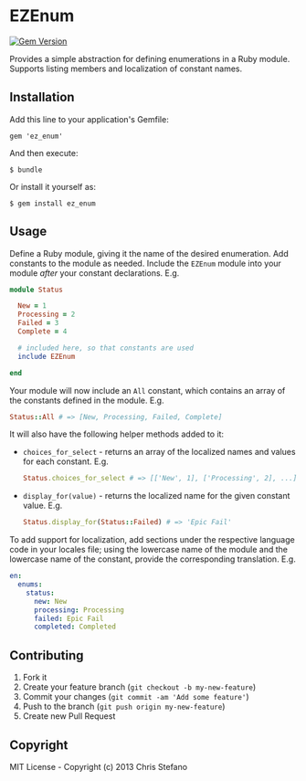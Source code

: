 # EZEnum

[![Gem Version](https://badge.fury.io/rb/ez_enum.png)](http://badge.fury.io/rb/ez_enum)

Provides a simple abstraction for defining enumerations in a Ruby module. Supports listing members and localization of constant names.

## Installation

Add this line to your application's Gemfile:

    gem 'ez_enum'

And then execute:

    $ bundle

Or install it yourself as:

    $ gem install ez_enum

## Usage

Define a Ruby module, giving it the name of the desired enumeration. Add constants to the module as needed.
Include the `EZEnum` module into your module _after_ your constant declarations. E.g.

```ruby
module Status

  New = 1
  Processing = 2
  Failed = 3
  Complete = 4

  # included here, so that constants are used
  include EZEnum

end
```

Your module will now include an `All` constant, which contains an array of the constants defined in the module. E.g.

```ruby
Status::All # => [New, Processing, Failed, Complete]
```

It will also have the following helper methods added to it:

* `choices_for_select` - returns an array of the localized names and values for each constant. E.g.

  ```ruby
  Status.choices_for_select # => [['New', 1], ['Processing', 2], ...]
  ```

* `display_for(value)` - returns the localized name for the given constant value. E.g.

  ```ruby
  Status.display_for(Status::Failed) # => 'Epic Fail'
  ```

To add support for localization, add sections under the respective language code in your locales file; using the
lowercase name of the module and the lowercase name of the constant, provide the corresponding translation. E.g.

```yaml
en:
  enums:
    status:
      new: New
      processing: Processing
      failed: Epic Fail
      completed: Completed
```

## Contributing

1. Fork it
2. Create your feature branch (`git checkout -b my-new-feature`)
3. Commit your changes (`git commit -am 'Add some feature'`)
4. Push to the branch (`git push origin my-new-feature`)
5. Create new Pull Request

## Copyright
MIT License - Copyright (c) 2013 Chris Stefano
